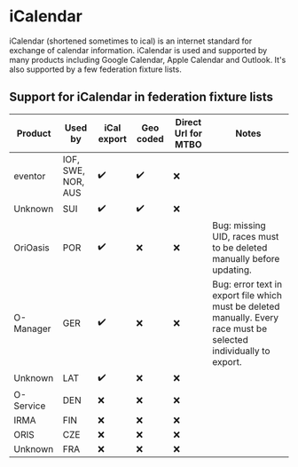 # iCalendar

iCalendar (shortened sometimes to ical) is an internet standard for exchange of calendar information. iCalendar is used and supported by many products
including Google Calendar, Apple Calendar and Outlook. It's also supported by a few federation fixture lists.

## Support for iCalendar in federation fixture lists


Product | Used by | iCal export | Geo coded | Direct Url for MTBO | Notes
------- | ------- | ----------- | --------- | ---------------------- | -----
eventor | IOF, SWE, NOR, AUS |  :heavy_check_mark: |  :heavy_check_mark: |:x: |
Unknown | SUI |  :heavy_check_mark: | :heavy_check_mark: | :x: |
OriOasis | POR | :heavy_check_mark: | :x: | :x: | Bug: missing UID, races must to be deleted manually before updating.
O-Manager | GER | :heavy_check_mark: | :x: | :x: | Bug: error text in export file which must be deleted manually. Every race must be selected individually to export.
Unknown | LAT |  :heavy_check_mark: | :x: | :x: |
O-Service | DEN | :x: | :x: | :x: |
IRMA | FIN | :x: | :x: | :x: |
ORIS | CZE | :x: | :x: | :x: |
Unknown | FRA | :x: | :x: | :x: |

